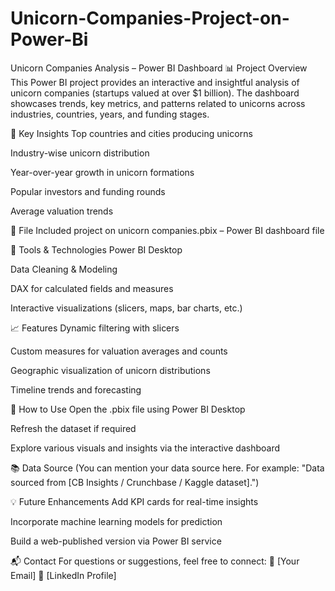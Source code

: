 # Unicorn-Companies-Project-on-Power-Bi
 Unicorn Companies Analysis – Power BI Dashboard
📊 Project Overview
This Power BI project provides an interactive and insightful analysis of unicorn companies (startups valued at over $1 billion). The dashboard showcases trends, key metrics, and patterns related to unicorns across industries, countries, years, and funding stages.

🧠 Key Insights
Top countries and cities producing unicorns

Industry-wise unicorn distribution

Year-over-year growth in unicorn formations

Popular investors and funding rounds

Average valuation trends

📁 File Included
project on unicorn companies.pbix – Power BI dashboard file

🔧 Tools & Technologies
Power BI Desktop

Data Cleaning & Modeling

DAX for calculated fields and measures

Interactive visualizations (slicers, maps, bar charts, etc.)

📈 Features
Dynamic filtering with slicers

Custom measures for valuation averages and counts

Geographic visualization of unicorn distributions

Timeline trends and forecasting

📌 How to Use
Open the .pbix file using Power BI Desktop

Refresh the dataset if required

Explore various visuals and insights via the interactive dashboard

📚 Data Source
(You can mention your data source here. For example: "Data sourced from [CB Insights / Crunchbase / Kaggle dataset].")

💡 Future Enhancements
Add KPI cards for real-time insights

Incorporate machine learning models for prediction

Build a web-published version via Power BI service

📬 Contact
For questions or suggestions, feel free to connect:
📧 [Your Email]
🔗 [LinkedIn Profile]
